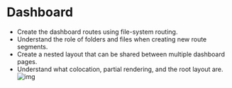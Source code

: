 # Dashboard

- Create the dashboard routes using file-system routing.
- Understand the role of folders and files when creating new route segments.
- Create a nested layout that can be shared between multiple dashboard pages.
- Understand what colocation, partial rendering, and the root layout are.
![img](https://nextjs.org/_next/image?url=%2Flearn%2Flight%2Ffolders-to-url-segments.png&w=3840&q=75)